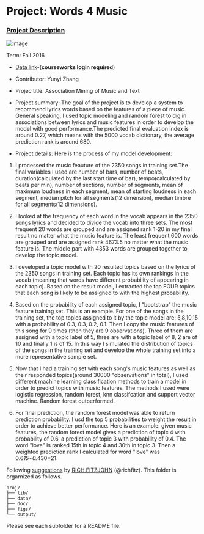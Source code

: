 # Project: Words 4 Music

### [Project Description](doc/Project4_desc.md)

![image](http://cdn.newsapi.com.au/image/v1/f7131c018870330120dbe4b73bb7695c?width=650)

Term: Fall 2016

+ [Data link](https://courseworks2.columbia.edu/courses/11849/files/folder/Project_Files?preview=763391)-(**courseworks login required**)
+ Contributor: Yunyi Zhang
+ Projec title: Association Mining of Music and Text
+ Project summary: The goal of the project is to develop a system to recommend lyrics words based on the features of a piece of music. General speaking, I used topic modeling and random forest to dig in associations between lyrics and music features in order to develop the model with good performance.The predicted final evaluation index is around 0.27, which means with the 5000 vocab dictionary, the average prediction rank is around 680. 

+ Project details: Here is the process of my model development:
 1. I processed the music feauture of the 2350 songs in training set.The final variables I used are number of bars, number of beats, duration(calculated by the last start time of bar), tempo(calculated by beats per min), number of sections, number of segments, mean of maximum loudness in each segment, mean of starting loudness in each segment, median pitch for all segments(12 dimension), median timbre for all segments(12 dimensions). 

 2. I looked at the frequency of each word in the vocab appears in the 2350 songs lyrics and decided to divide the vocab into three sets. The most frequent 20 words are grouped and are assigned rank 1-20 in my final result no matter what the music feature is. The least frequent 600 words are grouped and are assigned rank 4673.5 no matter what the music feature is. The middle part with 4353 words are grouped together to develop the topic model.

 3. I developed a topic model with 20 resulted topics based on the lyrics of the 2350 songs in training set. Each topic has its own rankings in the vocab (meaning that words have different probability of appearing in each topic). Based on the result model, I extracted the top FOUR topics that each song is likely to be assigned to with the highest probability. 

 4. Based on the probability of each assigned topic, I "bootstrap" the music feature training set. This is an example. For one of the songs in the training set, the top topics assigned to it by the topic model are: 5,8,10,15 with a probability of 0.3, 0.3, 0.2, 0.1. Then I copy the music features of this song for 9 times (then they are 9 observations). Three of them are assigned with a topic label of 5, three are with a topic label of 8, 2 are of 10 and finally 1 is of 15. In this way I simulated the distribution of topics of the songs in the training set and develop the whole training set into a more representative sample set.

 5. Now that I had a training set with each song's music features as well as their responded topics(around 30000 "observations" in total), I used different machine learning classification methods to train a model in order to predict topics with music features. The methods I used were logistic regression, random forest, knn classifcation and support vector machine. Random forest outperformed. 

 6. For final prediction, the random forest model was able to return prediction probability. I usd the top 5 probabilities to weight the result in order to achieve better performance. Here is an example: given music features, the random forest model gives a prediction of topic 4 with probability of 0.6, a prediction of topic 3 with probability of 0.4. The word "love" is ranked 15th in topic 4 and 30th in topic 3. Then a weighted prediction rank I calculated for word "love" was 0.6*15+0.4*30=21.

Following [suggestions](http://nicercode.github.io/blog/2013-04-05-projects/) by [RICH FITZJOHN](http://nicercode.github.io/about/#Team) (@richfitz). This folder is orgarnized as follows.
```
proj/
├── lib/
├── data/
├── doc/
├── figs/
└── output/
```
Please see each subfolder for a README file.
